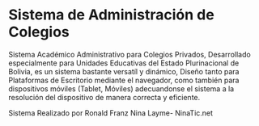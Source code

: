 Sistema de Administración de Colegios
====

Sistema Académico Administrativo para Colegios Privados, Desarrollado especialmente para Unidades Educativas del Estado Plurinacional de Bolivia, es un sistema bastante versatíl y dinámico, Diseño tanto para Plataformas de Escritorio mediante el navegador, como también para dispositivos móviles (Tablet, Móviles) adecuandonse el sistema a la resolución del dispositivo de manera correcta y eficiente.

Sistema Realizado por Ronald Franz Nina Layme- NinaTic.net